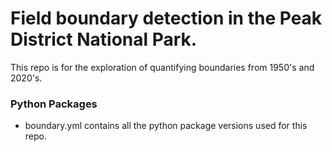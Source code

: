 # Field boundary detection in the Peak District National Park.

This repo is for the exploration of quantifying boundaries from 1950's and 2020's.


### Python Packages

* boundary.yml contains all the python package versions used for this repo. 
